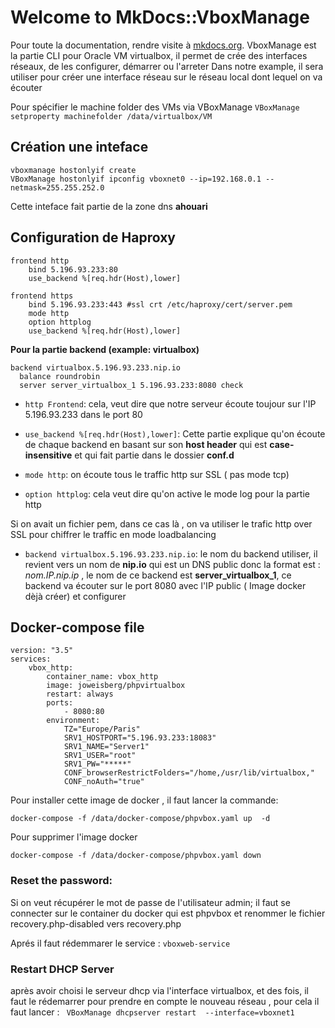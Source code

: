# Welcome to MkDocs::VboxManage

Pour toute la documentation, rendre visite à  [mkdocs.org](http://doc.5.196.93.233.nip.io/).
VboxManage est la partie CLI pour Oracle VM virtualbox, il permet de crée des interfaces réseaux, de les configurer, démarrer ou l'arreter
Dans notre example, il sera utiliser pour créer une interface réseau sur le réseau local dont lequel on va écouter


Pour spécifier le machine folder des VMs via VBoxManage 
``
VBoxManage setproperty machinefolder /data/virtualbox/VM
``
## Création une inteface
```
vboxmanage hostonlyif create
VBoxManage hostonlyif ipconfig vboxnet0 --ip=192.168.0.1 --netmask=255.255.252.0
```
Cette inteface fait partie de la zone dns **ahouari**

## Configuration de Haproxy 
```
frontend http               
    bind 5.196.93.233:80 
    use_backend %[req.hdr(Host),lower] 

frontend https                         
    bind 5.196.93.233:443 #ssl crt /etc/haproxy/cert/server.pem
    mode http                               
    option httplog                             
    use_backend %[req.hdr(Host),lower]
```
**Pour la partie backend (example: virtualbox)** 
```
backend virtualbox.5.196.93.233.nip.io
  balance roundrobin
  server server_virtualbox_1 5.196.93.233:8080 check
```

* `http Frontend`: cela, veut dire que notre serveur écoute toujour sur l'IP 5.196.93.233 dans le port 80  

* `use_backend %[req.hdr(Host),lower]`: Cette partie explique qu'on écoute de chaque backend en basant sur son **host header** qui est **case-insensitive**  et qui fait partie dans le dossier **conf.d**

* `mode http`: on écoute tous le traffic http sur SSL ( pas mode tcp)  

* `option httplog`: cela veut dire qu'on active le mode log pour la partie http 

Si on avait un fichier pem, dans ce cas là , on va utiliser le trafic http over SSL pour chiffrer le traffic en mode loadbalancing
* `backend virtualbox.5.196.93.233.nip.io`: le nom du backend utiliser, il revient vers un nom de **nip.io** qui est un DNS public donc la format est  : *nom.IP.nip.ip* , le nom de ce backend est **server_virtualbox_1**, ce backend va écouter sur le port 8080 avec l'IP public ( Image docker dèjà créer) et configurer



## Docker-compose file
```
version: "3.5"
services:
    vbox_http:
        container_name: vbox_http
        image: joweisberg/phpvirtualbox
        restart: always
        ports:
            - 8080:80
        environment:
            TZ="Europe/Paris"
            SRV1_HOSTPORT="5.196.93.233:18083"
            SRV1_NAME="Server1"
            SRV1_USER="root"
            SRV1_PW="*****"
            CONF_browserRestrictFolders="/home,/usr/lib/virtualbox,"
            CONF_noAuth="true"

```
Pour installer cette image de docker , il faut lancer la commande: 

```
docker-compose -f /data/docker-compose/phpvbox.yaml up  -d
```
Pour supprimer l'image docker 

```
docker-compose -f /data/docker-compose/phpvbox.yaml down
```


### Reset the password: 

Si on veut récupérer le mot de passe de l'utilisateur admin; il faut se connecter sur le container du docker qui est phpvbox et renommer le fichier recovery.php-disabled vers recovery.php 


Aprés il faut rédemmarer le service : `` vboxweb-service ``


### Restart DHCP Server

après avoir choisi le serveur dhcp via l'interface virtualbox, et des fois, il faut le rédemarrer pour prendre en compte le nouveau réseau , pour cela il faut lancer : `` VBoxManage dhcpserver restart  --interface=vboxnet1``
